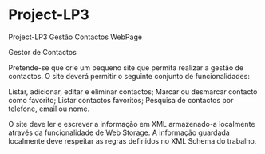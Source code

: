 # Project-LP3
Project-LP3 Gestão Contactos WebPage

   Gestor de Contactos
   
   Pretende-se que crie um pequeno site que permita realizar a gestão de contactos. O site deverá permitir o seguinte conjunto de funcionalidades:
   
   Listar, adicionar, editar e eliminar contactos;
   Marcar ou desmarcar contacto como favorito;
   Listar contactos favoritos;
   Pesquisa de contactos por telefone, email ou nome.

  O site deve ler e escrever a informação em XML armazenado-a localmente através da funcionalidade de Web Storage. A informação guardada localmente deve respeitar as regras definidos no XML Schema do trabalho.
